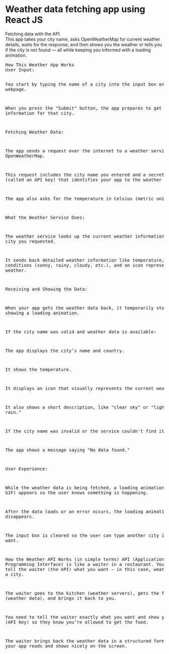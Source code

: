 # Weather data fetching app using React JS
Fetching data with the API. <br> 
This app takes your city name, asks OpenWeatherMap for current weather details, waits for the response, and then shows you the weather or tells you if the city is not found — all while keeping you informed with a loading animation.

<!DOCTYPE html>
<html lang="en">
<head>
  <meta charset="UTF-8" />
  <meta name="viewport" content="width=device-width, initial-scale=1" />
</head>
<body>
  <pre>
How This Weather App Works
User Input:

You start by typing the name of a city into the input box on the webpage.

When you press the "Submit" button, the app prepares to get weather information for that city.

Fetching Weather Data:

The app sends a request over the internet to a weather service called OpenWeatherMap.

This request includes the city name you entered and a secret key (called an API key) that identifies your app to the weather service.

The app also asks for the temperature in Celsius (metric units).

What the Weather Service Does:

The weather service looks up the current weather information for the city you requested.

It sends back detailed weather information like temperature, weather conditions (sunny, rainy, cloudy, etc.), and an icon representing the weather.

Receiving and Showing the Data:

When your app gets the weather data back, it temporarily stops showing a loading animation.

If the city name was valid and weather data is available:

The app displays the city’s name and country.

It shows the temperature.

It displays an icon that visually represents the current weather.

It also shows a short description, like "clear sky" or "light rain."

If the city name was invalid or the service couldn't find it:

The app shows a message saying "No data found."

User Experience:

While the weather data is being fetched, a loading animation (a small GIF) appears so the user knows something is happening.

After the data loads or an error occurs, the loading animation disappears.

The input box is cleared so the user can type another city if they want.

How the Weather API Works (in simple terms)
API (Application Programming Interface) is like a waiter in a restaurant. You (the app) tell the waiter (the API) what you want — in this case, weather info for a city.

The waiter goes to the kitchen (weather servers), gets the food (weather data), and brings it back to you.

You need to tell the waiter exactly what you want and show your ID (API key) so they know you’re allowed to get the food.

The waiter brings back the weather data in a structured format, which your app reads and shows nicely on the screen.
  </pre>
</body>
</html>
